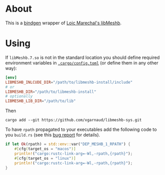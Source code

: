 # About

This is a [bindgen](https://github.com/rust-lang/rust-bindgen) wrapper of [Loic Marechal's libMeshb](https://github.com/LoicMarechal/libMeshb.git).


# Using

If `libMeshb.7.so` is not in the standard location you should define required environment variables in
[`.cargo/config.toml`](https://doc.rust-lang.org/cargo/reference/config.html#env) (or define them in any other way):

```toml
[env]
LIBMESHB_INLCUDE_DIR="/path/to/libmeshb-install/include"
# or
LIBMESHB_DIR="/path/to/libmeshb-install"
# optionally
LIBMESHB_LIB_DIR="/path/to/lib"
```

Then

```
cargo add --git https://github.com/xgarnaud/libmeshb-sys.git
```

To have `rpath` propagated to your executables add the following code to you `build.rs` (see this [bug report](https://github.com/rust-lang/cargo/issues/5077) for details).

```rust
if let Ok(rpath) = std::env::var("DEP_MESHB_1_RPATH") {
    #[cfg(target_os = "macos")]
    println!("cargo:rustc-link-arg=-Wl,-rpath,{rpath}");
    #[cfg(target_os = "linux")]
    println!("cargo:rustc-link-arg=-Wl,-rpath,{rpath}");
}
```
